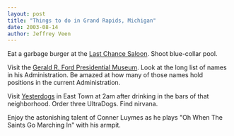 ```yaml
--- 
layout: post
title: "Things to do in Grand Rapids, Michigan"
date: 2003-08-14
author: Jeffrey Veen
---
```

Eat a garbage burger at the <a href="http://www.digitalcity.com/grandrapids/bars/venue.adp?vid=19542&amp;squery=%2836%3acityids%20AND%203%3avenuetypekey%20AND%20venue%3atype%29%20AND%20108%3afirstletter&amp;uquery=type%3dvenue%26letter%3dL&amp;skip=4">Last Chance Saloon</a>. Shoot blue-collar pool.

Visit the <a href="http://www.ford.utexas.edu/museum/aboutmus.htm">Gerald R. Ford Presidential Museum</a>. Look at the long list of names in his Administration. Be amazed at how many of those names hold positions in the current Administration.

Visit <a href="http://www.digitalcity.com/grandrapids/dining/venue.adp?vid=170338">Yesterdogs</a> in East Town at 2am after drinking in the bars of that neighborhood. Order three UltraDogs. Find nirvana.

Enjoy the astonishing talent of Conner Luymes as he plays "Oh When The Saints Go Marching In" with his armpit.
&#8203;